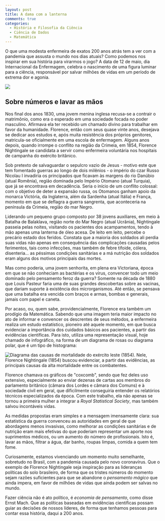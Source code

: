 ```yaml
---
layout: post
title: A dama com a lanterna
comments: true
categories:
  - História e Filosofia da Ciência
  - Ciência de Dados
  - Matemática
---
```


O que uma modesta enfermeira de exatos 200 anos atrás tem a ver com a pandemia que assusta o mundo nos dias atuais? Como podemos nos inspirar em sua história para virarmos o jogo? A data de 12 de maio, dia Internacional da Enfermagem, celebra o nascimento de uma figura luminar para a ciência, responsável por salvar milhões de vidas em um período de extrema dor e agonia.

 ![](https://otelegrafo.com/images/florence.jpg)

## Sobre números e lavar as mãos
Nos final dos anos 1830, uma jovem menina inglesa recusa-se a contrair o matrimônio, como era o esperado em uma sociedade focada no poder masculino. Afirmava ela ter recebido um chamado divino para trabalhar em favor da humanidade. Florence, então com seus quase vinte anos, desejava se dedicar aos estudos e, após muita resistência dos próprios genitores, matricula-se oficialmente em uma escola de enfermagem. Alguns anos depois, quando irrompe o conflito na região da Crimeia, em 1854, Florence Nightingale se candidata a servir como enfermeira voluntária nos hospitais de campanha do exército britânico.

Sob pretexto de salvaguardar o sepulcro vazio de Jesus - motivo este que tem fomentado guerras ao longo de dois milênios - o império do czar Russo Nicolau I invadiria os principados que ficavam às margens do rio Danúbio (atual Romênia), região dominada pelo Império Otomano (atual Turquia), que já se encontrava em decadência. Seria o início de um conflito colossal: com o objetivo de deter a expansão russa, os Otomanos ganham apoio da monarca Victória, da Inglaterra, além da Sardenha (atual Itália) e França, momento em que se deflagra a guerra sangrenta, que aconteceria na península da Crimeia, região do mar Negro.  

Liderando um pequeno grupo composto por 38 jovens auxiliares, em meio à Batalha de Balaklava, região norte do Mar Negro (atual Ucrânia), Nightingale passeia pelas noites, visitando os pacientes dos acampamentos, tendo à mão apenas uma lanterna de óleo acesa. De leito em leito, percebe o precário estado dos feridos. Constata que a maioria dos soldados ali perdia suas vidas não apenas em consequência das complicações causadas pelos ferimentos, tais como infecções, mas também de febre tifoide, cólera, disenteria... as péssimas condições sanitárias e a má nutrição dos soldados eram alguns dos motivos principais das mortes.  

Mas como poderia, uma jovem senhorita, em plena era Victoriana, época em que se não conheciam as bactérias e os vírus, convencer todo um meio dominado pelo pensamento feroz da guerra? Somente na década de 1880 que Louis Pasteur faria uma de suas grandes descobertas sobre as vacinas, que dariam suporte à existência dos microrganismos. Até então, se pensava que uma batalha era vencida com braços e armas, bombas e generais, jamais com papel e caneta.

Por acaso, ou, quem sabe, providencialmente, Florence era também um prodígio da Matemática. Sabendo que uma imagem teria maior impacto no ato de informar e convencer os descrentes de seus métodos, a enfermeira realiza um estudo estatístico, pioneiro até aquele momento, em que busca evidenciar a importância dos cuidados básicos aos pacientes, a partir das evidências científicas. Para isto, utiliza uma representação visual, hoje chamado de infográfico, na forma de um diagrama de rosas ou diagrama polar, que é um tipo de histograma:

![Diagrama das causas de mortalidade do exército leste (1854). Nele, Florence Nightingale (1854) buscou evidenciar, a partir das evidências, as principais causas da alta mortalidade entre os combatentes.](https://otelegrafo.com/images/rose-diagram.jpg)

Florence chamava os gráficos de "coxcomb", sendo que fez deles uso extensivo, especialmente ao enviar dezenas de cartas aos membros do parlamento britânico (câmara dos Lordes e câmara dos Comuns) e à sociedade civil em geral, que dificilmente conseguiria entender os relatórios técnicos especializados da época. Com este trabalho, ela não apenas se tornou a primeira mulher a integrar a _Royal Statistical Society_, mas também salvou incontáveis vidas.

As medidas propostas eram simples e a mensagem imensamente clara: sua estatística da guerra convenceu as autoridades em geral de que abordagens menos invasivas, como melhorar as condições sanitárias e de nutrição eram mais efetivas do que poderiam representar um aporte nos suprimentos médicos, ou um aumento do número de profissionais. Isto é, lavar as mãos, filtrar a água, dar banho, roupas limpas, comida a quem tem fome.

Curiosamente, estamos vivenciando um momento muito semelhante, sobretudo no Brasil, com a pandemia causada pelo novo coronavírus. Que o exemplo de Florence Nightingale seja inspiração para as lideranças políticas do solo brasileiro, de forma que os tristes números do momento sejam razões suficientes para que se abandone o _pensamento mágico_ que ainda impera, em favor de milhões de vidas que ainda podem ser salvas no mundo.

Fazer ciência não é ato político, é _economia de pensamento_, como disse Ernst Mach. Que as políticas baseadas em evidências científicas possam guiar as decisões de nossos líderes, de forma que tenhamos pessoas para contar essa história, daqui a 200 anos.  
